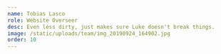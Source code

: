 ```yaml
---
name: Tobias Lasco
role: Website Overseer
desc: Even less dirty, just makes sure Luke doesn't break things.
image: /static/uploads/team/img_20190924_164902.jpg
order: 10
---
```

